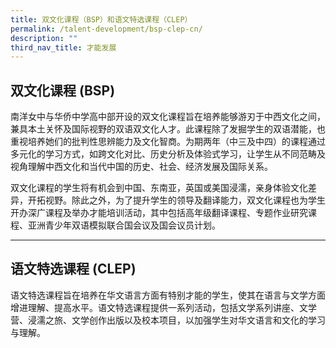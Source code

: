 ```yaml
---
title: 双文化课程（BSP）和语文特选课程（CLEP）
permalink: /talent-development/bsp-clep-cn/
description: ""
third_nav_title: 才能发展
---
```

## 双文化课程 (BSP)

南洋女中与华侨中学高中部开设的双文化课程旨在培养能够游刃于中西文化之间，兼具本土关怀及国际视野的双语双文化人才。此课程除了发掘学生的双语潜能，也重视培养她们的批判性思辨能力及文化智商。为期两年（中三及中四）的课程通过多元化的学习方式，如跨文化对比、历史分析及体验式学习，让学生从不同范畴及视角理解中西文化和当代中国的历史、社会、经济发展及国际关系。

双文化课程的学生将有机会到中国、东南亚，英国或美国浸濡，亲身体验文化差异，开拓视野。除此之外，为了提升学生的领导及翻译能力，双文化课程也为学生开办深广课程及举办才能培训活动，其中包括高年级翻译课程、专题作业研究课程、亚洲青少年双语模拟联合国会议及国会议员计划。

* * *

## 语文特选课程 (CLEP)

语文特选课程旨在培养在华文语言方面有特别才能的学生，使其在语言与文学方面增进理解、提高水平。语文特选课程提供一系列活动，包括文学系列讲座、文学营、浸濡之旅、文学创作出版以及校本项目，以加强学生对华文语言和文化的学习与理解。